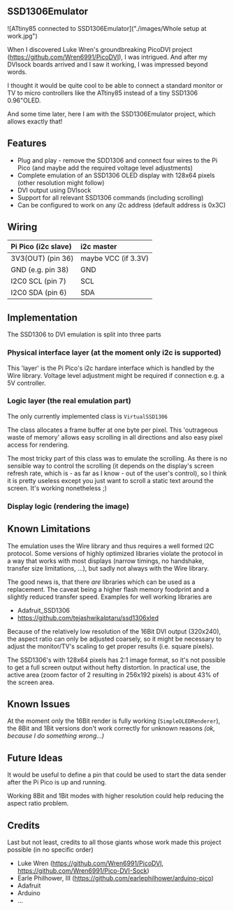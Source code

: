 ## SSD1306Emulator

![ATtiny85 connected to SSD1306Emulator]("./images/Whole setup at work.jpg")

When I discovered Luke Wren's groundbreaking PicoDVI project (https://github.com/Wren6991/PicoDVI), I was intrigued. And after my DVIsock boards arrived and I saw it working, I was impressed beyond words.

I thought it would be quite cool to be able to connect a standard monitor or TV to micro controllers like the ATtiny85 instead of a tiny SSD1306 0.96"OLED.

And some time later, here I am with the SSD1306Emulator project, which allows exactly that!


## Features

* Plug and play - remove the SDD1306 and connect four wires to the Pi Pico (and maybe add the required voltage level adjustments)
* Complete emulation of an SSD1306 OLED display with 128x64 pixels (other resolution might follow)
* DVI output using DVIsock
* Support for all relevant SSD1306 commands (including scrolling)
* Can be configured to work on any i2c address (default address is 0x3C)

## Wiring

| Pi Pico (i2c slave) | i2c master          |
|:--------------------|:--------------------|
| 3V3(OUT) (pin 36)   | maybe VCC (if 3.3V) |
| GND (e.g. pin 38)   | GND                 |
| I2C0 SCL (pin 7)    | SCL                 |
| I2C0 SDA (pin 6)    | SDA                 |


## Implementation
The SSD1306 to DVI emulation is split into three parts

### Physical interface layer (at the moment only i2c is supported)
This 'layer' is the Pi Pico's i2c hardare interface which is handled by the Wire library. Voltage level adjustment might be required if connection e.g. a 5V controller.


### Logic layer (the real emulation part)
The only currently implemented class is `VirtualSSD1306`

The class allocates a frame buffer at one byte per pixel. 
This 'outrageous waste of memory' allows easy scrolling in all
directions and also easy pixel access for rendering.
 
The most tricky part of this class was to emulate the scrolling.
As there is no sensible way to control the scrolling (it depends on the display's screen refresh rate, which is - as far as I know - out of the user's control), so I think it is pretty useless except you just want to scroll a static text around the screen. It's working nonetheless ;)

### Display logic (rendering the image)


## Known Limitations
The emulation uses the Wire library and thus requires a well formed I2C protocol.
Some versions of highly optimized libraries violate the protocol in a way that works with most displays
(narrow timings, no handshake, transfer size limitations, ...), but sadly not always with the Wire library.

The good news is, that there *are* libraries which can be used as a replacement.
The caveat being a higher flash memory foodprint and a slightly reduced transfer speed.
Examples for well working libraries are
  * Adafruit_SSD1306
  * https://github.com/tejashwikalptaru/ssd1306xled

Because of the relatively low resolution of the 16Bit DVI output (320x240), the aspect ratio can only be adjusted coarsely, so it might be necessary to adjust the monitor/TV's scaling to get proper results (i.e. square pixels).

The SSD1306's with 128x64 pixels has 2:1 image format, so it's not possible to get a full screen output without hefty distortion. In practical use, the active area (zoom factor of 2 resulting in 256x192 pixels) is about 43% of the screen area.


## Known Issues
At the moment only the 16Bit render is fully working (`SimpleOLEDRenderer`), the 8Bit and 1Bit versions don't work correctly for unknown reasons *(ok, because I do something wrong...)*

## Future Ideas
It would be useful to define a pin that could be used to start the data sender after the Pi Pico is up and running.

Working 8Bit and 1Bit modes with higher resolution could help reducing the aspect ratio problem.

## Credits
Last but not least, credits to all those giants whose work made this project possible (in no specific order)
* Luke Wren (https://github.com/Wren6991/PicoDVI, https://github.com/Wren6991/Pico-DVI-Sock)
* Earle Philhower, III (https://github.com/earlephilhower/arduino-pico)
* Adafruit
* Arduino
* ...
